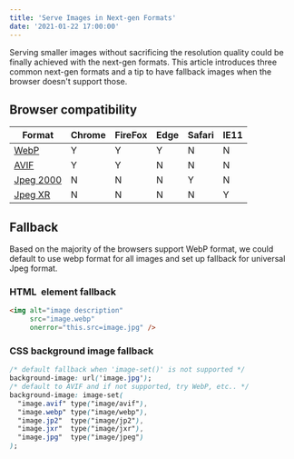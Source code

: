 ```yaml
---
title: 'Serve Images in Next-gen Formats' 
date: '2021-01-22 17:00:00'
---
```

Serving smaller images without sacrificing the resolution quality could be finally achieved
with the next-gen formats. This article introduces three common next-gen formats and a tip
to have fallback images when the browser doesn't support those.
<!-- Excerpt End -->

## Browser compatibility

|Format|Chrome|FireFox|Edge|Safari|IE11|
|---|---|---|---|---|---|
|<a href="https://caniuse.com/webp" target="_blank">WebP</a>|Y|Y|Y|N|N|
|<a href="https://caniuse.com/avif" target="_blank">AVIF</a>|Y|Y|N|N|N|
|<a href="https://caniuse.com/jpeg2000" target="_blank">Jpeg 2000</a>|N|N|N|Y|N|
|<a href="https://caniuse.com/jpegxr" target="_blank">Jpeg XR</a>|N|N|N|N|Y|

## Fallback
Based on the majority of the browsers support WebP format, we could default to
use webp format for all images and set up fallback for universal Jpeg format.

### HTML <img> element fallback
```html
<img alt="image description" 
     src="image.webp" 
     onerror="this.src=image.jpg" />
```

### CSS background image fallback
```css
/* default fallback when 'image-set()' is not supported */
background-image: url('image.jpg');
/* default to AVIF and if not supported, try WebP, etc.. */
background-image: image-set( 
  "image.avif" type("image/avif"),  
  "image.webp" type("image/webp"),
  "image.jp2"  type("image/jp2"),
  "image.jxr"  type("image/jxr"),
  "image.jpg"  type("image/jpeg")
);
```
